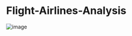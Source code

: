 # Flight-Airlines-Analysis
![image](https://github.com/user-attachments/assets/7b7be929-161b-4d3d-95cf-bbdb4138661c)


